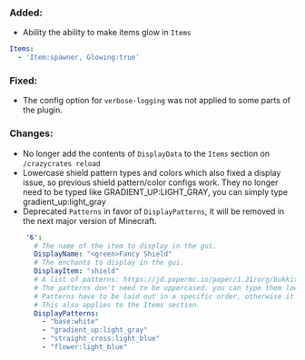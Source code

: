 ### Added:
- Ability the ability to make items glow in `Items`
```yml
Items:
  - 'Item:spawner, Glowing:true'
```

### Fixed:
- The config option for `verbose-logging` was not applied to some parts of the plugin.

### Changes:
- No longer add the contents of `DisplayData` to the `Items` section on `/crazycrates reload`
- Lowercase shield pattern types and colors which also fixed a display issue, so previous shield pattern/color configs work. They no longer need to be typed like GRADIENT_UP:LIGHT_GRAY, you can simply type gradient_up:light_gray
- Deprecated `Patterns` in favor of `DisplayPatterns`, it will be removed in the next major version of Minecraft.
```yml
    '6':
      # The name of the item to display in the gui.
      DisplayName: "<green>Fancy Shield"
      # The enchants to display in the gui.
      DisplayItem: "shield"
      # A list of patterns: https://jd.papermc.io/paper/1.21/org/bukkit/block/banner/PatternType.html
      # The patterns don't need to be uppercased. you can type them lowercased along with the colors.
      # Patterns have to be laid out in a specific order, otherwise it won't look right.
      # This also applies to the Items section.
      DisplayPatterns:
        - "base:white"
        - "gradient_up:light_gray"
        - "straight_cross:light_blue"
        - "flower:light_blue" 
```